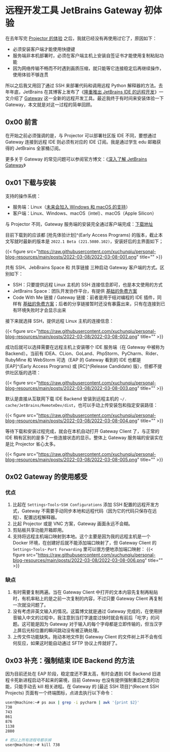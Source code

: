 # 远程开发工具 JetBrains Gateway 初体验


在去年写完 [Projector 的体验](https://xuchunqiu.me/jetbrains-projector-first-experiences/) 之后，我就已经没有再使用过它了，原因如下：

- 必须安装客户端才能使用快捷键
- 服务端非本机部署时，必须在客户端主机上安装自签证书才能使用复制粘贴功能
- 因为网络传输不畅而不时遇到画质压缩，就只能等它连接稳定后再继续操作，使用体验不够连贯

所以之后我又用回了通过 SSH 来部署代码和调用远程 Python 解释器的方法。去年年底，JetBrains 在其博客上发布了《[隆重推出 JetBrains IDE 的远程开发](https://blog.jetbrains.com/zh-hans/blog/2021/11/29/introducing-remote-development-for-jetbrains-ides/)》一文介绍了 [Gateway](https://www.jetbrains.com/zh-cn/remote-development/gateway/) 这一全新的远程开发工具。最近我终于有时间来安装体验一下 Gateway，本文就是对这一过程的简单回顾。

## 0x00 前言

在开始之前必须强调的是，与 Projector 可以部署社区版 IDE 不同，要想通过 Gateway 连接到远程 IDE 则必须有对应的 IDE 订阅。我是通过学生 edu 邮箱获得的 JetBrains 全家桶订阅。

更多关于 Gateway 的常见问题可以参阅官方博文：《[深入了解 JetBrains Gateway](https://blog.jetbrains.com/zh-hans/blog/2021/12/03/dive-into-jetbrains-gateway/#%E5%B8%B8%E8%A7%81%E9%97%AE%E9%A2%98%E8%A7%A3%E7%AD%94)》

## 0x01 下载与安装

支持的操作系统：

- 服务端：Linux（[未来会加入 Windows 和 macOS 的支持](https://blog.jetbrains.com/zh-hans/blog/2021/12/03/dive-into-jetbrains-gateway/#:~:text=%E6%88%91%E4%BB%AC%E5%B0%86%E5%9C%A8%E6%9C%AA%E6%9D%A5%E6%B7%BB%E5%8A%A0%E5%AF%B9%20Windows%20%E5%92%8C%20macOS%20%E6%9C%8D%E5%8A%A1%E5%99%A8%E7%9A%84%E6%94%AF%E6%8C%81)）
- 客户端：Linux、Windows、macOS（intel）、macOS（Apple Silicon）

与 Projector 不同，Gateway 服务端的安装完全通过客户端完成：[下载地址](https://www.jetbrains.com/zh-cn/remote-development/gateway/)

目前下载到的应该都 [抢先体验计划]^(Early Access Programs) 的版本，截止本文写就时最新的版本是 `2022.1 Beta (221.5080.102)`，安装好后的主界面如下；

{{< figure src="https://raw.githubusercontent.com/xuchunqiu/personal-blog-resources/main/posts/2022-03-08/2022-03-08-001.png" title="" >}}

共有 SSH、JebBrains Space 和 共享链接 三种启动 Gateway 客户端的方式。区别如下：

- SSH：只要提供远程 Linux 主机的 SSH 连接信息即可，也是本文使用的方式
- JetBrains Space：团队开发协作平台，有提供 [基础的免费方案](https://www.jetbrains.com/space/buy/)
- Code With Me 链接 / Gateway 链接：前者是用于结对编程的 IDE 插件，同样有 [基础的免费方案](https://www.jetbrains.com/zh-cn/code-with-me/buy/#personal)；后者的分享链接暂时还没有暴露出来，只有在连接到已有环境失败时才会显示出来

接下来就选择 SSH，提供远程 Linux 主机的连接信息：

{{< figure src="https://raw.githubusercontent.com/xuchunqiu/personal-blog-resources/main/posts/2022-03-08/2022-03-08-002.png" title="" >}}

成功后就可以选择需要在远程主机上安装哪个 IDE 服务端（在 Gateway 中被称为 Backend）。当前有 IDEA、CLion、GoLand、PhpStorm、PyCharm、Rider、RubyMine 和 WebStorm 可选（EAP 的 Gateway 看到的 IDE 也都是 [EAP]^(Early Access Programs) 或 [RC]^(Release Candidate) 版），但都不提供社区版的选项：

{{< figure src="https://raw.githubusercontent.com/xuchunqiu/personal-blog-resources/main/posts/2022-03-08/2022-03-08-003.png" title="" >}}

默认是直接从互联网下载 IDE Backend 安装到远程主机的 `~/. cache/JetBrains/RemoteDev/dist`，也可以手动上传安装包和指定安装路径：

{{< figure src="https://raw.githubusercontent.com/xuchunqiu/personal-blog-resources/main/posts/2022-03-08/2022-03-08-004.png" title="" >}}

等待下载和安装过程完成，就会在本机自动打开 Gateway Client 了，与正常的 IDE 稍有区别的是多了一些连接状态的显示。整体上 Gateway 服务端的安装实在是比 Projector 省心太多。

{{< figure src="https://raw.githubusercontent.com/xuchunqiu/personal-blog-resources/main/posts/2022-03-08/2022-03-08-005.png" title="" >}}

## 0x02 Gateway 的使用感受

### 优点

1. 比起在 `Settings`-`Tools`-`SSH Configurations` 添加 SSH 配置的远程开发方式，Gateway 不需要手动同步本地和远程代码（因为它的代码只保存在远程）、配置远程解释器。
2. 比起 Projector 或是 VNC 方案，Gateway 画面永远不会糊。
3. 剪贴板共享功能开箱即用。
4. 支持将远程主机端口映射到本地。这个主要是因为我的远程主机是一个 Docker 环境，在创建好后就不能添加端口映射了，但 Gateway Client 的 `Settings`-`Tools`- `Port Forwarding` 里可以很方便地添加端口映射：
   {{< figure src="https://raw.githubusercontent.com/xuchunqiu/personal-blog-resources/main/posts/2022-03-08/2022-03-08-006.png" title="" >}}

### 缺点

1. 有时需要复制两遍。当在 Gateway Client 中打开的文本内容先复制再粘贴时，有机率粘上的是之前一次复制的内容，不过只要 Gateway Client 再复制一次就没问题了。
2. 没有考虑非英文输入的情况。这篇博文就是通过 Gateway 完成的，在使用拼音输入中文的过程中，我注意到当打字速度过快时就会有前后「吃字」的问题。这可能是因为 Gateway 对于输入的每个字母都是立即传输的，但当汉字上屏后光标位置的瞬间跳动没有被正确处理。
3. 上传文件功能缺失。拖动本地文件到 Gateway Client 的文件树上并不会有任何反应，如果这时能自动通过 SFTP 协议上传就好了。

## 0x03 补充：强制结束 IDE Backend 的方法

因为目前还处在 EAP 阶段，稳定度还不算太高，有时会遇到 IDE Backend 旧进程卡死新进程启动不起来的窘境，目前 Gateway 也没有提供强制重启之类的功能，只能手动去 kill 相关进程。在 Gateway 的 [最近 SSH 项目]^(Recent SSH Projects) 页面有一个终端图标，点进去执行以下命令：
```bash
user@machine:~# ps aux | grep -i pycharm | awk '{print $2}'
738
743
861
876
1138
2880

# 把以上所有进程号都杀掉
user@machine:~# kill 738

```
